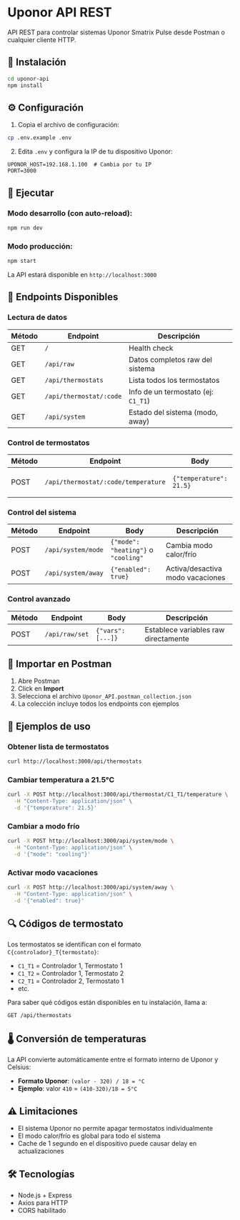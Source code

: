 # Uponor API REST

API REST para controlar sistemas Uponor Smatrix Pulse desde Postman o cualquier cliente HTTP.

## 🚀 Instalación

```bash
cd uponor-api
npm install
```

## ⚙️ Configuración

1. Copia el archivo de configuración:
```bash
cp .env.example .env
```

2. Edita `.env` y configura la IP de tu dispositivo Uponor:
```env
UPONOR_HOST=192.168.1.100  # Cambia por tu IP
PORT=3000
```

## 🏃 Ejecutar

### Modo desarrollo (con auto-reload):
```bash
npm run dev
```

### Modo producción:
```bash
npm start
```

La API estará disponible en `http://localhost:3000`

## 📡 Endpoints Disponibles

### Lectura de datos

| Método | Endpoint | Descripción |
|--------|----------|-------------|
| GET | `/` | Health check |
| GET | `/api/raw` | Datos completos raw del sistema |
| GET | `/api/thermostats` | Lista todos los termostatos |
| GET | `/api/thermostat/:code` | Info de un termostato (ej: `C1_T1`) |
| GET | `/api/system` | Estado del sistema (modo, away) |

### Control de termostatos

| Método | Endpoint | Body | Descripción |
|--------|----------|------|-------------|
| POST | `/api/thermostat/:code/temperature` | `{"temperature": 21.5}` | Cambia temperatura objetivo |

### Control del sistema

| Método | Endpoint | Body | Descripción |
|--------|----------|------|-------------|
| POST | `/api/system/mode` | `{"mode": "heating"}` o `"cooling"` | Cambia modo calor/frío |
| POST | `/api/system/away` | `{"enabled": true}` | Activa/desactiva modo vacaciones |

### Control avanzado

| Método | Endpoint | Body | Descripción |
|--------|----------|------|-------------|
| POST | `/api/raw/set` | `{"vars": [...]}` | Establece variables raw directamente |

## 📮 Importar en Postman

1. Abre Postman
2. Click en **Import**
3. Selecciona el archivo `Uponor_API.postman_collection.json`
4. La colección incluye todos los endpoints con ejemplos

## 📝 Ejemplos de uso

### Obtener lista de termostatos
```bash
curl http://localhost:3000/api/thermostats
```

### Cambiar temperatura a 21.5°C
```bash
curl -X POST http://localhost:3000/api/thermostat/C1_T1/temperature \
  -H "Content-Type: application/json" \
  -d '{"temperature": 21.5}'
```

### Cambiar a modo frío
```bash
curl -X POST http://localhost:3000/api/system/mode \
  -H "Content-Type: application/json" \
  -d '{"mode": "cooling"}'
```

### Activar modo vacaciones
```bash
curl -X POST http://localhost:3000/api/system/away \
  -H "Content-Type: application/json" \
  -d '{"enabled": true}'
```

## 🔍 Códigos de termostato

Los termostatos se identifican con el formato `C{controlador}_T{termostato}`:
- `C1_T1` = Controlador 1, Termostato 1
- `C1_T2` = Controlador 1, Termostato 2
- `C2_T1` = Controlador 2, Termostato 1
- etc.

Para saber qué códigos están disponibles en tu instalación, llama a:
```bash
GET /api/thermostats
```

## 🌡️ Conversión de temperaturas

La API convierte automáticamente entre el formato interno de Uponor y Celsius:
- **Formato Uponor**: `(valor - 320) / 18 = °C`
- **Ejemplo**: valor `410` = `(410-320)/18 = 5°C`

## ⚠️ Limitaciones

- El sistema Uponor no permite apagar termostatos individualmente
- El modo calor/frío es global para todo el sistema
- Cache de 1 segundo en el dispositivo puede causar delay en actualizaciones

## 🛠️ Tecnologías

- Node.js + Express
- Axios para HTTP
- CORS habilitado
